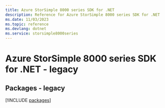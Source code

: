 ```yaml
---
title: Azure StorSimple 8000 series SDK for .NET
description: Reference for Azure StorSimple 8000 series SDK for .NET
ms.date: 11/03/2023
ms.topic: reference
ms.devlang: dotnet
ms.service: storsimple8000series
---
```

# Azure StorSimple 8000 series SDK for .NET - legacy
## Packages - legacy
[!INCLUDE [packages](storsimple-8000-series-index.md)]